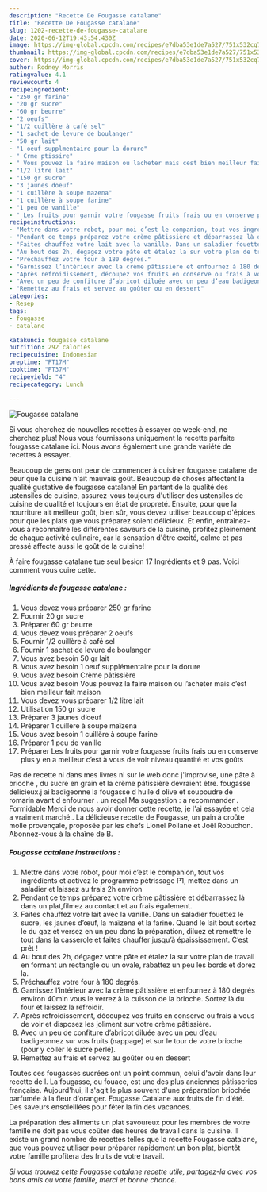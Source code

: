 ```yaml
---
description: "Recette De Fougasse catalane"
title: "Recette De Fougasse catalane"
slug: 1202-recette-de-fougasse-catalane
date: 2020-06-12T19:43:54.430Z
image: https://img-global.cpcdn.com/recipes/e7dba53e1de7a527/751x532cq70/fougasse-catalane-photo-principale-de-la-recette.jpg
thumbnail: https://img-global.cpcdn.com/recipes/e7dba53e1de7a527/751x532cq70/fougasse-catalane-photo-principale-de-la-recette.jpg
cover: https://img-global.cpcdn.com/recipes/e7dba53e1de7a527/751x532cq70/fougasse-catalane-photo-principale-de-la-recette.jpg
author: Rodney Morris
ratingvalue: 4.1
reviewcount: 4
recipeingredient:
- "250 gr farine"
- "20 gr sucre"
- "60 gr beurre"
- "2 oeufs"
- "1/2 cuillère à café sel"
- "1 sachet de levure de boulanger"
- "50 gr lait"
- "1 oeuf supplmentaire pour la dorure"
- " Crme ptissire"
- " Vous pouvez la faire maison ou lacheter mais cest bien meilleur fait maison"
- "1/2 litre lait"
- "150 gr sucre"
- "3 jaunes doeuf"
- "1 cuillère à soupe mazena"
- "1 cuillère à soupe farine"
- "1 peu de vanille"
- " Les fruits pour garnir votre fougasse fruits frais ou en conserve plus y en a meilleur cest  vous de voir niveau quantit et vos gots"
recipeinstructions:
- "Mettre dans votre robot, pour moi c’est le companion, tout vos ingrédients et activez le programme pétrissage P1, mettez dans un saladier et laissez au frais 2h environ"
- "Pendant ce temps préparez votre crème pâtissière et débarrassez là dans un plat,filmez au contact et au frais également."
- "Faites chauffez votre lait avec la vanille. Dans un saladier fouettez le sucre, les jaunes d’œuf, la maïzena et la farine. Quand le lait bout sortez le du gaz et versez en un peu dans la préparation, diluez et remettre le tout dans la casserole et faites chauffer jusqu’à épaississement. C’est prêt !"
- "Au bout des 2h, dégagez votre pâte et étalez la sur votre plan de travail en formant un rectangle ou un ovale, rabattez un peu les bords et dorez la."
- "Préchauffez votre four à 180 degrés."
- "Garnissez l’intérieur avec la crème pâtissière et enfournez à 180 degrés environ 40min vous le verrez à la cuisson de la brioche. Sortez là du four et laissez la refroidir."
- "Après refroidissement, découpez vos fruits en conserve ou frais à vous de voir et disposez les joliment sur votre crème pâtissière."
- "Avec un peu de confiture d’abricot diluée avec un peu d’eau badigeonnez sur vos fruits (nappage) et sur le tour de votre brioche (pour y coller le sucre perlé)."
- "Remettez au frais et servez au goûter ou en dessert"
categories:
- Resep
tags:
- fougasse
- catalane

katakunci: fougasse catalane 
nutrition: 292 calories
recipecuisine: Indonesian
preptime: "PT17M"
cooktime: "PT37M"
recipeyield: "4"
recipecategory: Lunch

---
```



![Fougasse catalane](https://img-global.cpcdn.com/recipes/e7dba53e1de7a527/751x532cq70/fougasse-catalane-photo-principale-de-la-recette.jpg)

Si vous cherchez de nouvelles recettes à essayer ce week-end, ne cherchez plus! Nous vous fournissons uniquement la recette parfaite fougasse catalane ici. Nous avons également une grande variété de recettes à essayer.

Beaucoup de gens ont peur de commencer à cuisiner fougasse catalane de peur que la cuisine n'ait mauvais goût. Beaucoup de choses affectent la qualité gustative de fougasse catalane! En partant de la qualité des ustensiles de cuisine, assurez-vous toujours d'utiliser des ustensiles de cuisine de qualité et toujours en état de propreté. Ensuite, pour que la nourriture ait meilleur goût, bien sûr, vous devez utiliser beaucoup d'épices pour que les plats que vous préparez soient délicieux. Et enfin, entraînez-vous à reconnaître les différentes saveurs de la cuisine, profitez pleinement de chaque activité culinaire, car la sensation d'être excité, calme et pas pressé affecte aussi le goût de la cuisine!

<!--inarticleads1-->

À faire fougasse catalane tue seul besion 17 Ingrédients et 9 pas. Voici comment vous cuire cette.

##### Ingrédients de fougasse catalane :

1. Vous devez vous préparer 250 gr farine
1. Fournir 20 gr sucre
1. Préparer 60 gr beurre
1. Vous devez vous préparer 2 oeufs
1. Fournir 1/2 cuillère à café sel
1. Fournir 1 sachet de levure de boulanger
1. Vous avez besoin 50 gr lait
1. Vous avez besoin 1 oeuf supplémentaire pour la dorure
1. Vous avez besoin  Crème pâtissière
1. Vous avez besoin  Vous pouvez la faire maison ou l’acheter mais c’est bien meilleur fait maison
1. Vous devez vous préparer 1/2 litre lait
1. Utilisation 150 gr sucre
1. Préparer 3 jaunes d’oeuf
1. Préparer 1 cuillère à soupe maïzena
1. Vous avez besoin 1 cuillère à soupe farine
1. Préparer 1 peu de vanille
1. Préparer  Les fruits pour garnir votre fougasse fruits frais ou en conserve plus y en a meilleur c’est à vous de voir niveau quantité et vos goûts


Pas de recette ni dans mes livres ni sur le web donc j&#39;improvise, une pâte à brioche , du sucre en grain et la crème pâtissière devraient être. fougasse delicieux.j ai badigeonne la fougasse d huile d olive et soupoudre de romarin avant d enfourner . un regal Ma suggestion : a recommander . Formidable Merci de nous avoir donner cette recette, je l&#39;ai essayée et cela a vraiment marché.. La délicieuse recette de Fougasse, un pain à croûte molle provençale, proposée par les chefs Lionel Poilane et Joël Robuchon. Abonnez-vous à la chaîne de B. 

<!--inarticleads2-->

##### Fougasse catalane instructions :

1. Mettre dans votre robot, pour moi c’est le companion, tout vos ingrédients et activez le programme pétrissage P1, mettez dans un saladier et laissez au frais 2h environ
1. Pendant ce temps préparez votre crème pâtissière et débarrassez là dans un plat,filmez au contact et au frais également.
1. Faites chauffez votre lait avec la vanille. Dans un saladier fouettez le sucre, les jaunes d’œuf, la maïzena et la farine. Quand le lait bout sortez le du gaz et versez en un peu dans la préparation, diluez et remettre le tout dans la casserole et faites chauffer jusqu’à épaississement. C’est prêt !
1. Au bout des 2h, dégagez votre pâte et étalez la sur votre plan de travail en formant un rectangle ou un ovale, rabattez un peu les bords et dorez la.
1. Préchauffez votre four à 180 degrés.
1. Garnissez l’intérieur avec la crème pâtissière et enfournez à 180 degrés environ 40min vous le verrez à la cuisson de la brioche. Sortez là du four et laissez la refroidir.
1. Après refroidissement, découpez vos fruits en conserve ou frais à vous de voir et disposez les joliment sur votre crème pâtissière.
1. Avec un peu de confiture d’abricot diluée avec un peu d’eau badigeonnez sur vos fruits (nappage) et sur le tour de votre brioche (pour y coller le sucre perlé).
1. Remettez au frais et servez au goûter ou en dessert


Toutes ces fougasses sucrées ont un point commun, celui d&#39;avoir dans leur recette de l. La fougasse, ou fouace, est une des plus anciennes pâtisseries française. Aujourd&#39;hui, il s&#39;agit le plus souvent d&#39;une préparation briochée parfumée à la fleur d&#39;oranger. Fougasse Catalane aux fruits de fin d&#39;été. Des saveurs ensoleillées pour fêter la fin des vacances. 

<!--inarticleads1-->

<p>
La préparation des aliments un plat savoureux pour les membres de votre famille ne doit pas vous coûter des heures de travail dans la cuisine. Il existe un grand nombre de recettes telles que la recette Fougasse catalane, que vous pouvez utiliser pour préparer rapidement un bon plat, bientôt votre famille profitera des fruits de votre travail.
</p>

<p>
<i>Si vous trouvez cette Fougasse catalane recette utile, partagez-la avec vos bons amis ou votre famille, merci et bonne chance.</i>
</p>
